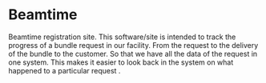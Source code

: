 # Beamtime
Beamtime registration site.
This software/site is intended to track the progress of a bundle request in our facility.
From the request to the delivery of the bundle to the customer.
So that we have all the data of the request in one system.
This makes it easier to look back in the system on what happened to a particular request .
